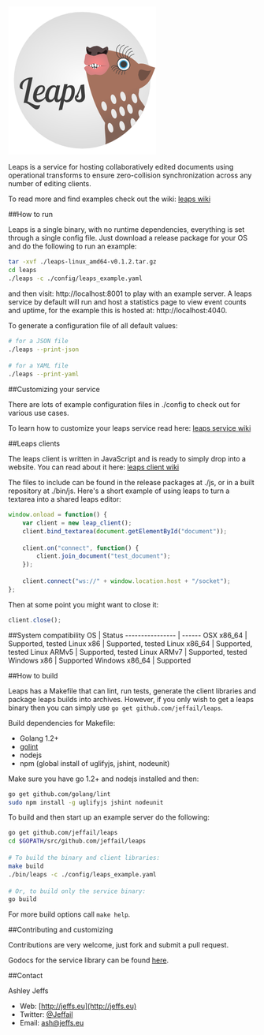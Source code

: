 ![Leaps](leaps_logo.png "Leaps")

Leaps is a service for hosting collaboratively edited documents using operational transforms to ensure zero-collision synchronization across any number of editing clients.

To read more and find examples check out the wiki: [leaps wiki](https://github.com/Jeffail/leaps/wiki)

##How to run

Leaps is a single binary, with no runtime dependencies, everything is set through a single config file. Just download a release package for your OS and do the following to run an example:

```bash
tar -xvf ./leaps-linux_amd64-v0.1.2.tar.gz
cd leaps
./leaps -c ./config/leaps_example.yaml
```

and then visit: http://localhost:8001 to play with an example server.
A leaps service by default will run and host a statistics page to view event counts and uptime, for the example this is hosted at: http://localhost:4040.

To generate a configuration file of all default values:

```bash
# for a JSON file
./leaps --print-json

# for a YAML file
./leaps --print-yaml
```

##Customizing your service

There are lots of example configuration files in ./config to check out for various use cases.

To learn how to customize your leaps service read here:
[leaps service wiki](https://github.com/Jeffail/leaps/wiki/Service)

##Leaps clients

The leaps client is written in JavaScript and is ready to simply drop into a website. You can read about it here:
[leaps client wiki](https://github.com/Jeffail/leaps/wiki/Clients)

The files to include can be found in the release packages at ./js, or in a built repository at ./bin/js. Here's a short example of using leaps to turn a textarea into a shared leaps editor:

```javascript
window.onload = function() {
	var client = new leap_client();
	client.bind_textarea(document.getElementById("document"));

	client.on("connect", function() {
		client.join_document("test_document");
	});

	client.connect("ws://" + window.location.host + "/socket");
};
```

Then at some point you might want to close it:

```javascript
client.close();
```

##System compatibility
OS               | Status
---------------- | ------
OSX x86_64       | Supported, tested
Linux x86        | Supported, tested
Linux x86_64     | Supported, tested
Linux ARMv5      | Supported, tested
Linux ARMv7      | Supported, tested
Windows x86      | Supported
Windows x86_64   | Supported

##How to build

Leaps has a Makefile that can lint, run tests, generate the client libraries and package leaps builds into archives. However, if you only wish to get a leaps binary then you can simply use `go get github.com/jeffail/leaps`.

Build dependencies for Makefile:

- Golang 1.2+
- [golint](https://github.com/golang/lint "golint")
- nodejs
- npm (global install of uglifyjs, jshint, nodeunit)

Make sure you have go 1.2+ and nodejs installed and then:

```bash
go get github.com/golang/lint
sudo npm install -g uglifyjs jshint nodeunit
```

To build and then start up an example server do the following:

```bash
go get github.com/jeffail/leaps
cd $GOPATH/src/github.com/jeffail/leaps

# To build the binary and client libraries:
make build
./bin/leaps -c ./config/leaps_example.yaml

# Or, to build only the service binary:
go build
```

For more build options call `make help`.

##Contributing and customizing

Contributions are very welcome, just fork and submit a pull request.

Godocs for the service library can be found [here](https://godoc.org/github.com/Jeffail/leaps/lib).

##Contact

Ashley Jeffs
* Web: [http://jeffs.eu](http://jeffs.eu)
* Twitter: [@Jeffail](https://twitter.com/Jeffail "@jeffail")
* Email: [ash@jeffs.eu](mailto:ash@jeffs.eu)
